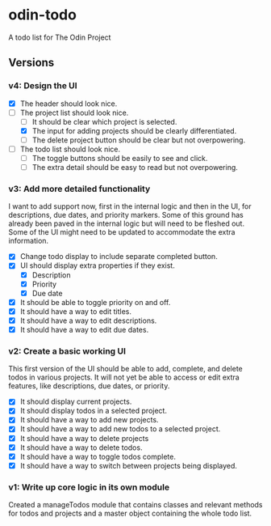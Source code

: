 # odin-todo
A todo list for The Odin Project

## Versions

### v4: Design the UI

- [X] The header should look nice.
- [ ] The project list should look nice.
  - [ ] It should be clear which project is selected.
  - [X] The input for adding projects should be clearly differentiated.
  - [ ] The delete project button should be clear but not overpowering.
- [ ] The todo list should look nice.
  - [ ] The toggle buttons should be easily to see and click.
  - [ ] The extra detail should be easy to read but not overpowering.

### v3: Add more detailed functionality

I want to add support now, first in the internal logic and then in the UI, for descriptions, due dates, and priority markers. Some of this ground has already been paved in the internal logic but will need to be fleshed out. Some of the UI might need to be updated to accommodate the extra information.

- [X] Change todo display to include separate completed button.
- [X] UI should display extra properties if they exist.
  - [X] Description
  - [X] Priority
  - [X] Due date
- [X] It should be able to toggle priority on and off.
- [X] It should have a way to edit titles.
- [X] It should have a way to edit descriptions.
- [X] It should have a way to edit due dates.

### v2: Create a basic working UI

This first version of the UI should be able to add, complete, and delete todos in various projects. It will not yet be able to access or edit extra features, like descriptions, due dates, or priority.

- [X] It should display current projects.
- [X] It should display todos in a selected project.
- [X] It should have a way to add new projects.
- [X] It should have a way to add new todos to a selected project.
- [X] It should have a way to delete projects
- [X] It should have a way to delete todos.
- [X] It should have a way to toggle todos complete.
- [X] It should have a way to switch between projects being displayed.

### v1: Write up core logic in its own module

Created a manageTodos module that contains classes and relevant methods for todos and projects and a master object containing the whole todo list. 